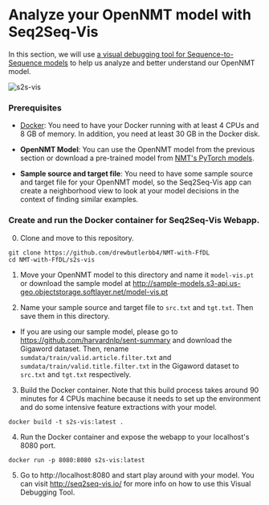 # Analyze your OpenNMT model with Seq2Seq-Vis

In this section, we will use [a visual debugging tool for Sequence-to-Sequence models](https://github.com/HendrikStrobelt/Seq2Seq-Vis) to help us analyze and better understand our OpenNMT model.

![s2s-vis](s2s-vis.png)

### Prerequisites

* [Docker](https://www.docker.com/): You need to have your Docker running with at least 4 CPUs and 8 GB of memory. In addition, you need at least 30 GB in the Docker disk.

* **OpenNMT Model**: You can use the OpenNMT model from the previous section or download a pre-trained model from [NMT's PyTorch models](http://opennmt.net/Models-py/).

* **Sample source and target file**: You need to have some sample source and target file for your OpenNMT model, so the Seq2Seq-Vis app can create a neighborhood view to look at your model decisions in the context of finding similar examples.

### Create and run the Docker container for Seq2Seq-Vis Webapp.

0. Clone and move to this repository.

```shell
git clone https://github.com/drewbutlerbb4/NMT-with-FfDL
cd NMT-with-FfDL/s2s-vis
```

1. Move your OpenNMT model to this directory and name it `model-vis.pt` or download the sample model at http://sample-models.s3-api.us-geo.objectstorage.softlayer.net/model-vis.pt

2. Name your sample source and target file to `src.txt` and `tgt.txt`. Then save them in this directory.
  - If you are using our sample model, please go to https://github.com/harvardnlp/sent-summary and download the Gigaword dataset. Then, rename `sumdata/train/valid.article.filter.txt` and `sumdata/train/valid.title.filter.txt` in the Gigaword dataset to `src.txt` and `tgt.txt` respectively.

3. Build the Docker container. Note that this build process takes around 90 minutes for 4 CPUs machine because it needs to set up the environment and do some intensive feature extractions with your model.

```shell
docker build -t s2s-vis:latest .
```

4. Run the Docker container and expose the webapp to your localhost's 8080 port.

```shell
docker run -p 8080:8080 s2s-vis:latest
```

5. Go to http://localhost:8080 and start play around with your model. You can visit http://seq2seq-vis.io/ for more info on how to use this Visual Debugging Tool.
